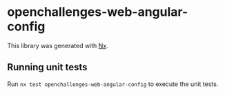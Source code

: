 # openchallenges-web-angular-config

This library was generated with [Nx](https://nx.dev).

## Running unit tests

Run `nx test openchallenges-web-angular-config` to execute the unit tests.
